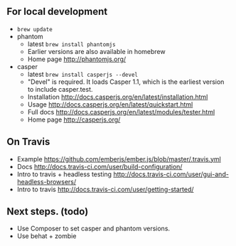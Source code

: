 ## For local development
- `brew update`
- phantom
  - latest `brew install phantomjs`
  - Earlier versions are also available in homebrew
  - Home page http://phantomjs.org/
- casper
  - latest `brew install casperjs --devel`
  - "Devel" is required. It loads Casper 1.1, which is the earliest version to include casper.test.
  - Installation http://docs.casperjs.org/en/latest/installation.html
  - Usage http://docs.casperjs.org/en/latest/quickstart.html
  - Full docs http://docs.casperjs.org/en/latest/modules/tester.html
  - Home page http://casperjs.org/

## On Travis
  - Example https://github.com/emberjs/ember.js/blob/master/.travis.yml
  - Docs http://docs.travis-ci.com/user/build-configuration/
  - Intro to travis + headless testing http://docs.travis-ci.com/user/gui-and-headless-browsers/
  - Intro to travis http://docs.travis-ci.com/user/getting-started/

## Next steps. (todo)
- Use Composer to set casper and phantom versions.
- Use behat + zombie
